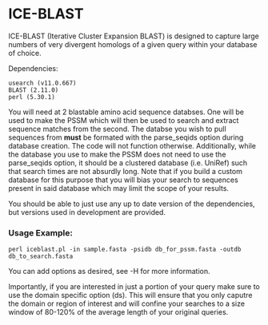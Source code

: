 # ICE-BLAST
ICE-BLAST (Iterative Cluster Expansion BLAST) is designed to capture large numbers of very divergent homologs of a given query within your database of choice. 

Dependencies:


    usearch (v11.0.667)
    BLAST (2.11.0)
    perl (5.30.1)

You will need at 2 blastable amino acid sequence databses. One will be used to make the PSSM which will then be used to search and extract sequence matches from the second. The databse you wish to pull sequences from **must** be formated with the parse_seqids option during database creation. The code will not function otherwise. Additionally, while the database you use to make the PSSM does not need to use the parse_seqids option, it should be a clustered database (i.e. UniRef) such that search times are not absurdly long. Note that if you build a custom database for this purpose that you will bias your search to sequences present in said database which may limit the scope of your results.

You should be able to just use any up to date version of the dependencies, but versions used in development are provided.

### Usage Example:

    perl iceblast.pl -in sample.fasta -psidb db_for_pssm.fasta -outdb db_to_search.fasta

You can add options as desired, see -H for more information.

Importantly, if you are interested in just a portion of your query make sure to use the domain specific option (ds). This will ensure that you only caputre the domain or region of interest and will confine your searches to a size window of 80-120% of the average length of your original queries.
